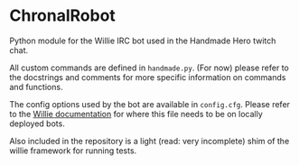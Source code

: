 ChronalRobot
============

Python module for the Willie IRC bot used in the Handmade Hero twitch chat.

All custom commands are defined in `handmade.py`. (For now) please refer to the docstrings and comments for more specific information on commands and functions.

The config options used by the bot are available in `config.cfg`. Please refer to the [Willie documentation](http://willie.dftba.net/) for where this file needs to be on locally deployed bots.

Also included in the repository is a light (read: very incomplete) shim of the willie framework for running tests.
